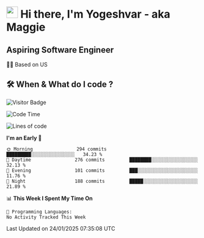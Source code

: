 <h1><img src="https://emojis.slackmojis.com/emojis/images/1531849430/4246/blob-sunglasses.gif?1531849430" width="30"/> Hi there, I'm Yogeshvar - aka Maggie</h1>

## Aspiring Software Engineer
🏂🏻  Based on US 

## 🛠 When & What do I code ?  

![Visitor Badge](https://visitor-badge.feriirawann.repl.co?username=yogeshvar&repo=yogeshvar&label=Visitors&style=plastic&color=%23457BFF&contentType=svg)

<!--START_SECTION:waka-->
![Code Time](http://img.shields.io/badge/Code%20Time-2%2C919%20hrs%2051%20mins-blue)

![Lines of code](https://img.shields.io/badge/From%20Hello%20World%20I%27ve%20Written-3.8%20million%20lines%20of%20code-blue)

**I'm an Early 🐤** 

```text
🌞 Morning                294 commits         █████████░░░░░░░░░░░░░░░░   34.23 % 
🌆 Daytime                276 commits         ████████░░░░░░░░░░░░░░░░░   32.13 % 
🌃 Evening                101 commits         ███░░░░░░░░░░░░░░░░░░░░░░   11.76 % 
🌙 Night                  188 commits         █████░░░░░░░░░░░░░░░░░░░░   21.89 % 
```


📊 **This Week I Spent My Time On** 

```text
💬 Programming Languages: 
No Activity Tracked This Week
```


 Last Updated on 24/01/2025 07:35:08 UTC
<!--END_SECTION:waka-->
